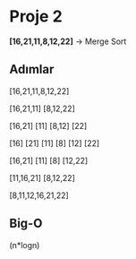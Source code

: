 # Proje 2
**[16,21,11,8,12,22]** -> Merge Sort
## Adımlar
[16,21,11,8,12,22]

[16,21,11] [8,12,22]

[16,21] [11] [8,12] [22]

[16] [21] [11] [8] [12] [22]

[16,21] [11] [8] [12,22]

[11,16,21] [8,12,22]

[8,11,12,16,21,22]

## Big-O

(n*logn)